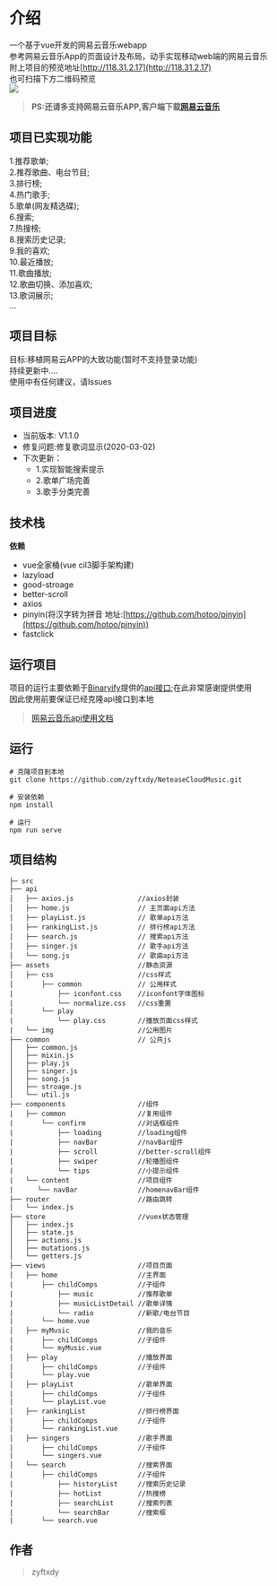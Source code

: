 # 介绍

一个基于vue开发的网易云音乐webapp<br/>
参考网易云音乐App的页面设计及布局，动手实现移动web端的网易云音乐<br/>
附上项目的预览地址[http://118.31.2.17](http://118.31.2.17) <br/>
也可扫描下方二维码预览<br/>
![](http://118.31.2.17/code.png)
> **PS:还请多支持网易云音乐APP,客户端下载[网易云音乐](https://music.163.com/)**<br/>
## 项目已实现功能
1.推荐歌单;<br/>
2.推荐歌曲、电台节目;<br/>
3.排行榜;<br/>
4.热门歌手;<br/>
5.歌单(网友精选碟);<br/>
6.搜索;<br/>
7.热搜榜;<br/>
8.搜索历史记录;<br/>
9.我的喜欢;<br/>
10.最近播放;<br/>
11.歌曲播放;<br/>
12.歌曲切换、添加喜欢;<br/>
13.歌词展示;<br/>
...<br/>
## 项目目标
目标:移植网易云APP的大致功能(暂时不支持登录功能) <br/>
持续更新中....<br/>
使用中有任何建议，请Issues<br/>
## 项目进度
* 当前版本: V1.1.0
* 修复问题:修复歌词显示(2020-03-02)
* 下次更新：<br>
    + 1.实现智能搜索提示<br>
    + 2.歌单广场完善<br>
    + 3.歌手分类完善<br>
## 技术栈
**依赖**
* vue全家桶(vue cil3脚手架构建)<br/>
* lazyload<br/>
* good-stroage<br/>
* better-scroll<br/>
* axios<br/>
* pinyin(将汉字转为拼音 地址:[https://github.com/hotoo/pinyin](https://github.com/hotoo/pinyin))<br/>
* fastclick
## 运行项目
项目的运行主要依赖于[Binaryify](https://github.com/Binaryify)提供的[api接口](https://github.com/Binaryify/NeteaseCloudMusicApi);在此非常感谢提供使用<br>
因此使用前要保证已经克隆api接口到本地
> [网易云音乐api使用文档](https://binaryify.github.io/NeteaseCloudMusicApi/#/)
## 运行

```
# 克隆项目到本地
git clone https://github.com/zyftxdy/NeteaseCloudMusic.git
```
```
# 安装依赖
npm install
```
```
# 运行
npm run serve
```
## 项目结构
```
├─ src                   
├── api                                               
│   ├── axios.js                //axios封装
│   ├── home.js                 // 主页面api方法
│   ├── playList.js             // 歌单api方法
│   ├── rankingList.js          // 排行榜api方法
│   ├── search.js               // 搜索api方法
│   ├── singer.js               // 歌手api方法
│   └── song.js                 // 歌曲api方法
├── assets                      //静态资源
│   ├── css                     //css样式
│       ├── common              // 公用样式
|           ├── iconfont.css    //iconfont字体图标
|           └── normalize.css   //css重置
|       └── play                
|           └── play.css        //播放页面css样式
|   └── img                     //公用图片    
├── common                      // 公共js
│   ├── common.js                
│   ├── mixin.js                 
│   ├── play.js             
│   ├── singer.js          
│   ├── song.js               
│   ├── stroage.js              
│   └── util.js                 
├── components                  //组件
|   ├── common                  //复用组件
|       └── confirm             //对话框组件
|           ├── loading         //loading组件
|           ├── navBar          //navBar组件
|           ├── scroll          //better-scroll组件
|           ├── swiper          //轮播图组件
|           └── tips            //小提示组件
|   └── content                 //项目组件
|      └── navBar               //homenavBar组件
├── router                      //路由跳转
|   └── index.js                
├── store                       //vuex状态管理
│   ├── index.js                
│   ├── state.js                 
│   ├── actions.js             
│   ├── mutations.js          
│   └── getters.js                 
├── views                       //项目页面
│   ├── home                    //主界面
|       ├── childComps          //子组件
|           ├── music           //推荐歌单
|           ├── musicListDetail //歌单详情
|           └── radio           //新歌/电台节目
|       └── home.vue           
│   ├── myMusic                 //我的音乐
|       ├── childComps          //子组件
|       └── myMusic.vue           
│   ├── play                    //播放界面 
|       ├── childComps          //子组件
|       └── play.vue           
│   ├── playList                //歌单界面
|       ├── childComps          //子组件
|       └── playList.vue           
│   ├── rankingList             //排行榜界面
|       ├── childComps          //子组件
|       └── rankingList.vue           
│   ├── singers                 //歌手界面
|       ├── childComps          //子组件
|       └── singers.vue           
│   └── search                  //搜索界面
|       ├── childComps          //子组件
|           ├── historyList     //搜索历史记录
|           ├── hotList         //热搜榜
|           ├── searchList      //搜索列表
|           └── searchBar       //搜索框
|       └── search.vue           
```
## 作者
> zyftxdy
